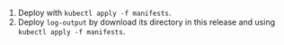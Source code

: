 1. Deploy with `kubectl apply -f manifests`.
2. Deploy `log-output` by download its directory in this release and using `kubectl apply -f manifests`.
